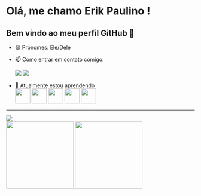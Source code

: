 # Olá, me chamo Erik Paulino ! 
## Bem vindo ao meu perfil GitHub 👋
          
- 😄 Pronomes: Ele/Dele          
- 📫 Como entrar em contato comigo:
  <div>
    <a href="https://www.linkedin.com/in/erik-paulino-bb0a021b9" target="_blank"><img loading="lazy" src="https://img.shields.io/badge/-LinkedIn-%230077B5?style=for-the-badge&logo=linkedin&logoColor=white" target="_blank"></a>
    <a href = "mailto:contato@seu-usuário-aqui"><img loading="lazy" src="https://img.shields.io/badge/Gmail-D14836?style=for-the-badge&logo=gmail&logoColor=white" target="_blank"></a>
  </div> 

- 🌱 Atualmente estou aprendendo             
            <img src="https://cdn.jsdelivr.net/gh/devicons/devicon@latest/icons/html5/html5-original.svg" width="40" height="40" />
             <img src="https://cdn.jsdelivr.net/gh/devicons/devicon@latest/icons/css3/css3-original.svg" width="40" height="40" />
            <img src="https://cdn.jsdelivr.net/gh/devicons/devicon@latest/icons/trello/trello-original.svg" width="40" height="40" />
            <img src="https://cdn.jsdelivr.net/gh/devicons/devicon@latest/icons/figma/figma-original.svg" width="40" height="40" />
            <img src="https://cdn.jsdelivr.net/gh/devicons/devicon@latest/icons/git/git-original.svg" width="40" height="40" />


--------------------------------------------------------------------------------------------


<img src="https://media1.tenor.com/m/jHg-q58KgiYAAAAC/scaler-create-impact.gif" />

<div>
<a href="https://github.com/ErikPaulino87">
<img loading="lazy" height="180em" src="https://github-readme-stats.vercel.app/api/top-langs/?username=ErikPaulino87&layout=compact&langs_count=7&theme=dracula"/>
<img loading="lazy" height="180em" src="https://github-readme-stats.vercel.app/api?username=ErikPaulino87&show_icons=true&theme=dracula&include_all_commits=true&count_private=true"/>
</div>
